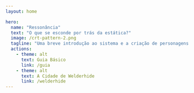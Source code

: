 ```yaml
---
layout: home

hero:
  name: "Ressonância"
  text: "O que se esconde por trás da estática?"
  image: /crt-pattern-2.png
  tagline: "Uma breve introdução ao sistema e a criação de personagens."
  actions:
    - theme: alt
      text: Guia Básico
      link: /guia
    - theme: alt
      text: A Cidade de Welderhide
      link: /welderhide
---
```

